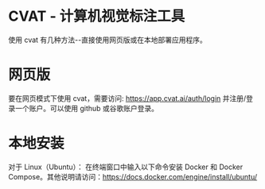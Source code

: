 # **CVAT - 计算机视觉标注工具**

使用 cvat 有几种方法--直接使用网页版或在本地部署应用程序。

# 网页版

要在网页模式下使用 cvat，需要访问: https://app.cvat.ai/auth/login 并注册/登录一个账户。可以使用 github 或谷歌账户登录。

# 本地安装

对于 Linux（Ubuntu）： 在终端窗口中输入以下命令安装 Docker 和 Docker Compose。其他说明请访问：https://docs.docker.com/engine/install/ubuntu/
